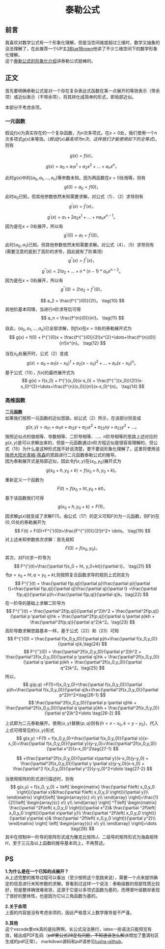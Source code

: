 [comment]:<> (作者：涂啥)
[comment]:<> (联系方式：1343163818@qq.com)
[comment]:<> (完成日期：2022.03.15)

# <center>泰勒公式</center>
## 前言
我喜欢对数学公式有一个形象化理解，但是当空间维度超过三维时，数学又抽象的没法理解了，在此推荐一个UP主[3Blue1Brown](https://space.bilibili.com/88461692/channel/series)他讲了不少三维空间下的数学形象化理解。  
这个[泰勒公式的形象化介绍](https://www.zhihu.com/question/25627482)讲泰勒公式挺棒的。
## 正文
首先要明确泰勒公式是对一个存在复杂表达式函数在某一点展开的等效表示（带余项）或近似表示（不带余项），将其转化成简单的形式，即局部近似。

本部分不考虑余项。


### 一元函数
假设$f\left( x \right)$为真实存在的一个复杂函数，为$n$次多项式。在$x=0$处，我们使用一个$n$次多项式$g(x)$来等效。$(假设f(x)最高项为n次，这样我们才能使用如下的全等式)$，则有

$$
    g(x)=f(x)， \tag{1}
$$

$$
    g(x)=a_0+a_1x^1+a_2x^2+...+a_nx^n， \tag{2}
$$

此时$g(x)$中的$\{ a_0, a_1,...,a_n \}$等参数未知。因为两函数在$x=0$处相等，则有
$$
    g(0)=a_0=f(0)， \tag{3}
$$
此时$a_0$已知，但其他参数依然未知需要求解。对公式（1）、（2）求导则有
$$
    g^{'}(x)=f^{'}(x)， \tag{4}
$$

$$
    g^{'}(x)=a_1+2a_2x^1+...+na_nx^{n-1}。 \tag{5}
$$
因为是在$x=0$处展开，所以有
$$
    g^{'}(0)=a_1=f^{'}(0)， \tag{6}
$$
此时$\{a_0,a_1\}$已知，但其他参数依然未知需要求解。对公式（4）、（5）求导则有(需要注意的是到了高阶的求导，因此就有了阶乘项)
$$
    g^{''}(x)=f^{''}(x)， \tag{7}
$$

$$
    g^{''}(x)=2!a_2+...+n*(n-1)*a_nx^{n-2}。 \tag{8}
$$
因为是在$x=0$处展开，所以有
$$
    g^{''}(0)=2!a_2=f^{''}(0)， \tag{9}  
$$

$$
    a_2 = \frac{f^{''}(0)}{2!}。 \tag{10}
$$
其他阶基本同理，当进行$n$阶求导后可得
$$
    a_n = \frac{f^{n}(0)}{n!}。 \tag{11}
$$

自此，$\{ a_0, a_1,...,a_n \}$已全部求解，则$f(x)$在$x=0$处的泰勒展开式为
$$
    g(x) = f(0) + f^{'}(0)x + \frac{f^{''}(0)}{2!}x^{2}+\dots+\frac{f^{n}(0)}{n!}x^{n}。 \tag{12}
$$

当在$x_0$处展开时，公式（2）变成
$$
    g(x)=a_0+a_1(x-x_0)^1+a_2(x-x_0)^2+...+a_n(x-x_0)^n。 \tag{13}
$$
基于公式（13），$f(x)$的最终展开式为
$$
    g(x) = f(x_0) + f^{'}(x_0)(x-x_0) + \frac{f^{''}(x_0)}{2!}(x-x_0)^{2}+\dots+\frac{f^{n}(x_0)}{n!}(x-x_0)^{n}。 \tag{14}
$$

### 高维函数

**二元函数**  
如果我们按照一元函数的近似思路，如公式（2）所示，在该部分则变成
$$
    g(x,y)=a_{01}+a_{11}x+a_{12}y+a_{21}x^{2}+a_{22}xy+a_{23}y^{2}+\dots 。\tag{15}
$$
按照近似点的值相等、导数相等、二阶导相等、$\dots$、$n$阶导相等的思路上述对应的$g(x,y)$是可以求解出来的，但是一元函数通过$n$阶方程近似是很容易理解的，但公式（15）为什么是这种形式就不好说清楚，更不要说形象化理解了。这里将使用该[陕师大阳光青椒-陈森](https://www.bilibili.com/video/BV1v7411C7uC?spm_id_from=333.337.top_right_bar_window_history.content.click)的思路进行二元函数泰勒公式的推导。  
因为泰勒展开式是局部近似，因此令$f(x,y)$在$(x_0,y_0)$展开式为
$$
    g(x_0+h,y_0+k) = f(x_0+h, y_0+k)。 \tag{16}
$$
重新定义一个函数为
$$
    F(t) = f(x_0 + ht, y_0+kt)， \tag{17}
$$
基于该函数我们可得
$$
    g(x_0+h,y_0+k) = F(1)，  \tag{18}
$$
因求解$g(x)$就变成了求解$F(1)$。由公式（17）的定义可知$F(t)$为一元函数，则$F(t)$在$(0,0)$处的泰勒展开为
$$
    F(t) = F(0)+F^{'}(0)t+\frac{F^{''}(0)}{2!}t^2+ \dots。 \tag{19}
$$
对上述未知参数依次求解：首先易知
$$
    F(0) = f(x_0, y_0) \tag{20}。
$$
其次，对$F(t)$求一阶导为
$$
    F^{'}(t)=\frac{\partial f(x_0 + ht, y_0+kt)}{\partial t}， \tag{21} 
$$
令$p=x_0 + ht,q=y_0+kt$,则按照复合函数求导的规则上式则变为
$$
    F^{'}(t) = \frac{\partial f(p,q)}{\partial p}\frac{\partial p}{\partial t}+\frac{\partial f(p,q)}{\partial q}\frac{\partial q}{\partial t} =\frac{\partial f(p,q)}{\partial p}h+\frac{\partial f(p,q)}{\partial q}k。\tag{22}
$$
在一阶导的基础上求解二阶导为
$$
    F^{''}(t) = \frac{\partial^2f(p,q)}{\partial p^2}h^2 + \frac{\partial^2f(p,q)}{\partial p \partial q}hk + \frac{\partial^2f(p,q)}{\partial q \partial p}kh + \frac{\partial^2f(p,q)}{\partial q^2}k^2。\tag{23}
$$
高阶导数求解思路基本一样。基于公式（22）和（23）可知
$$
F^{'}(0) = \frac{\partial f(x_0,y_0)}{\partial p}h+\frac{\partial f(x_0,y_0)}{\partial q}k,\tag{24}
$$
$$
    F^{''}(0) = \frac{\partial^2f(x_0,y_0)}{\partial p^2}h^2 + \frac{\partial^2f(x_0,y_0)}{\partial p \partial q}hk + \frac{\partial^2f(x_0,y_0)}{\partial q \partial p}kh + \frac{\partial^2f(x_0,y_0)}{\partial q^2}k^2。\tag{25}
$$
所以，
$$
g(p,q) =F(1)=f(x_0,y_0)+\frac{\partial f(x_0,y_0)}{\partial p}h+\frac{\partial f(x_0,y_0)}{\partial q}k+\frac{\partial^2f(x_0,y_0)}{\partial p^2}h^2+\tag{26-1} 
$$
$$
\frac{\partial^2f(x_0,y_0)}{\partial p \partial q}hk + \frac{\partial^2f(x_0,y_0)}{\partial q \partial p}kh + \frac{\partial^2f(x_0,y_0)}{\partial q^2}k^2+\dots \tag{26-2}
$$

上式即为二元泰勒展开。使用$\{x,y\}$替换$\{p,q\}$则有$\{h=x-x_0,k=y-y_0\}$，代入上式可得常见的$\{x,y\}$形式
$$
g(x,y) =F(1)
    = f(x_0,y_0)+\frac{\partial f(x_0,y_0)}{\partial x}(x-x_0)+\frac{\partial f(x_0,y_0)}{\partial y}(y-y_0)+\frac{\partial^2f(x_0,y_0)}{\partial x^2}(x-x_0)^2\tag{27-1}
$$

$$
 +\frac{\partial^2f(x_0,y_0)}{\partial x\partial y}(x-x_0)(y-y_0) + \frac{\partial^2f(x_0,y_0)}{\partial y \partial x}(y-y_0)(x-x_0) + \frac{\partial^2 f(x_0,y_0)}{\partial y^2}(y-y_0)^2+\dots \tag{27-2}
$$

当使用矩阵的形式进行描述时，则有
$$
    g(x,y) = f(x_0, y_0) + \left[ \begin{matrix}
	\frac{\partial f\left( x_0,y_0 \right)}{\partial x}&\frac{\partial f\left( x_0,y_0 \right)}{\partial y}\\
\end{matrix} \right]\left[ \begin{array}{c}
	x\\
	y\\
\end{array} \right]+\frac{1}{2!}\left[ \begin{array}{c}
	x\\
	y\\
\end{array} \right] ^T\left[ \begin{matrix}
	\frac{\partial ^2f\left( x_0,y_0 \right)}{\partial x^2}&		\frac{\partial ^2f\left( x_0,y_0 \right)}{\partial x\partial y}\\
	\frac{\partial ^2f\left( x_0,y_0 \right)}{\partial y\partial x}&		\frac{\partial ^2f\left( x_0,y_0 \right)}{\partial y^2}\\
\end{matrix} \right] \left[ \begin{array}{c}
	x\\
	y\\
\end{array} \right]+\dots \tag{28}
$$
其中在控制中一阶导的矩阵形式成为雅克比矩阵$J$，二级导的矩阵形式为海森矩阵$H$，至于三元及以上函数的推导基本同上，不再赘述。




## PS
**1.为什么是在一个已知的点展开？**  
从上述完整的推导过程可以看出（至少按照这个思路来说），需要一个点来提供确定的信息进行未知参数的求解。曾看到过这样一个说法：泰勒级数的局部性质比较好，但是整体确很难收敛，这源于它是以多项式函数为基的，而傅里叶级数却表现了很好的整体性，也是因为它以三角函数为基的。  
  
**2.关于余项**  
上面的内容是没有考虑余项的，因此严格意义上数学推导是不严谨。

**3.其他**  
这个vscode里mk真的是拉胯啊，长公式没法换行，latex一些语法只能预览有效，输出成PDF乱码（~~pdf里公式28是有问题，不知道该怎么解决~~增加了墨滴社区生成的pdf正常）。
markdown源码和pdf请参见[tusha-github](https://github.com/tusha-github/blog/tree/master/01%20taylor_formula)。
